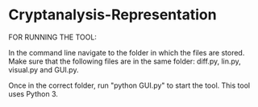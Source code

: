 # Cryptanalysis-Representation

FOR RUNNING THE TOOL:

In the command line navigate to the folder in which the files are stored. Make sure that the following files are 
in the same folder: diff.py, lin.py, visual.py and GUI.py.

Once in the correct folder, run "python GUI.py" to start the tool. This tool uses Python 3.